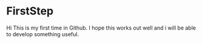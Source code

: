 # FirstStep

Hi
This is my first time in Github. I hope this works out well and i will be able 
to develop something useful.
